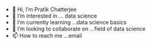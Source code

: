 - 👋 Hi, I’m Pratik Chatterjee
- 👀 I’m interested in ... data science 
- 🌱 I’m currently learning ...data science basics
- 💞️ I’m looking to collaborate on ...field of data science 
- 📫 How to reach me ...email

<!---
chatterjeepratik78/chatterjeepratik78 is a ✨ special ✨ repository because its `README.md` (this file) appears on your GitHub profile.
You can click the Preview link to take a look at your changes.
--->
